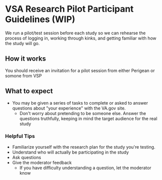 # VSA Research Pilot Participant Guidelines (WIP)

We run a pilot/test session before each study so we can rehearse the process of logging in, working through kinks, and getting familiar with how the study will go. 

## How it works
You should receive an invitation for a pilot session from either Perigean or somone from VSP

## What to expect
- You may be given a series of tasks to complete or asked to answer questions about "your experience" with the VA.gov site.
  - Don't worry about pretending to be someone else. Answer the questions truthfully, keeping in mind the target audience for the real study


### Helpful Tips
- Familiarize yourself with the research plan for the study you're testing.
- Understand who will actually be participating in the study
- Ask questions
- Give the moderator feedback
  - If you have difficulty understanding a question, let the moderator know

